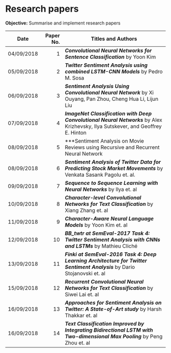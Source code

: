 # Research papers

**Objective:** Summarise and implement research papers

Date                      |Paper No.     | Titles and Authors
------------------------- |-------------:| -------------
04/09/2018                |1             | ***Convolutional Neural Networks for Sentence Classification*** by Yoon Kim
05/09/2018                |2             | ***Twitter Sentiment Analysis using combined LSTM-CNN Models*** by Pedro M. Sosa
06/09/2018                |3             | ***Sentiment Analysis Using Convolutional Neural Network*** by Xi Ouyang, Pan Zhou, Cheng Hua Li, Lijun Liu
07/09/2018                |4             | ***ImageNet Classification with Deep Convolutional Neural Networks*** by Alex Krizhevsky, Ilya Sutskever, and Geoffrey E. Hinton
08/09/2018                |5             | ***Sentiment Analysis on Movie Reviews using Recursive and Recurrent Neural Network |Architectures*** by Aditya Timmaraju, and Vikesh Khanna
08/09/2018                |6             | ***Sentiment Analysis of Twitter Data for Predicting Stock Market Movements*** by Venkata Sasank Pagolu et. al.
09/09/2018                |7             | ***Sequence to Sequence Learning with Neural Networks*** by Ilya et. al
10/09/2018                |8             | ***Character-level Convolutional Networks for Text Classification*** by Xiang Zhang et. al
11/09/2018                |9             | ***Character-Aware Neural Language Models*** by Yoon Kim et. al
12/09/2018                |10            | ***BB_twtr at SemEval-2017 Task 4: Twitter Sentiment Analysis with CNNs and LSTMs*** by Mathieu Cliché
13/09/2018                |11            | ***Finki at SemEval-2016 Task 4: Deep Learning Architecture for Twitter Sentiment Analysis*** by Dario Stojanovski et. al
15/09/2018                |12            | ***Recurrent Convolutional Neural Networks for Text Classification*** by Siwei Lai et. al
16/09/2018                |13            | ***Approaches for Sentiment Analysis on Twitter: A State-of-Art study*** by Harsh Thakkar et. al
16/09/2018                |14            | ***Text Classification Improved by Integrating Bidirectional LSTM with Two-dimensional Max Pooling*** by Peng Zhou et. al